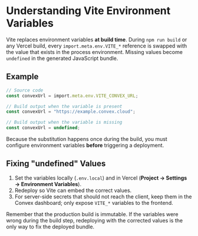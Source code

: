 # Understanding Vite Environment Variables

Vite replaces environment variables **at build time**. During `npm run build` or any Vercel
build, every `import.meta.env.VITE_*` reference is swapped with the value that exists in the
process environment. Missing values become `undefined` in the generated JavaScript bundle.

## Example

```ts
// Source code
const convexUrl = import.meta.env.VITE_CONVEX_URL;

// Build output when the variable is present
const convexUrl = "https://example.convex.cloud";

// Build output when the variable is missing
const convexUrl = undefined;
```

Because the substitution happens once during the build, you must configure environment
variables **before** triggering a deployment.

## Fixing "undefined" Values

1. Set the variables locally (`.env.local`) and in Vercel (**Project → Settings → Environment Variables**).
2. Redeploy so Vite can embed the correct values.
3. For server-side secrets that should not reach the client, keep them in the Convex dashboard;
   only expose `VITE_*` variables to the frontend.

Remember that the production build is immutable. If the variables were wrong during the
build step, redeploying with the corrected values is the only way to fix the deployed bundle.
